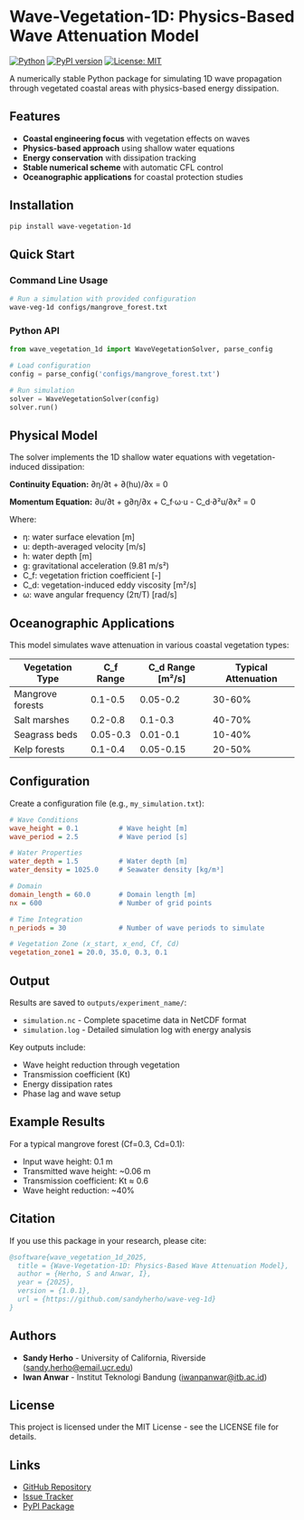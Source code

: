 # Wave-Vegetation-1D: Physics-Based Wave Attenuation Model

[![Python](https://img.shields.io/badge/python-3.8+-blue.svg)](https://www.python.org/downloads/)
[![PyPI version](https://badge.fury.io/py/wave-vegetation-1d.svg)](https://badge.fury.io/py/wave-vegetation-1d)
[![License: MIT](https://img.shields.io/badge/License-MIT-blue.svg)](https://opensource.org/licenses/MIT)

A numerically stable Python package for simulating 1D wave propagation through vegetated coastal areas with physics-based energy dissipation.

## Features

- **Coastal engineering focus** with vegetation effects on waves
- **Physics-based approach** using shallow water equations
- **Energy conservation** with dissipation tracking
- **Stable numerical scheme** with automatic CFL control
- **Oceanographic applications** for coastal protection studies

## Installation

```bash
pip install wave-vegetation-1d
```

## Quick Start

### Command Line Usage

```bash
# Run a simulation with provided configuration
wave-veg-1d configs/mangrove_forest.txt
```

### Python API

```python
from wave_vegetation_1d import WaveVegetationSolver, parse_config

# Load configuration
config = parse_config('configs/mangrove_forest.txt')

# Run simulation
solver = WaveVegetationSolver(config)
solver.run()
```

## Physical Model

The solver implements the 1D shallow water equations with vegetation-induced dissipation:

**Continuity Equation:**
∂η/∂t + ∂(hu)/∂x = 0

**Momentum Equation:**
∂u/∂t + g∂η/∂x + C_f·ω·u - C_d·∂²u/∂x² = 0

Where:
- η: water surface elevation [m]
- u: depth-averaged velocity [m/s]
- h: water depth [m]
- g: gravitational acceleration (9.81 m/s²)
- C_f: vegetation friction coefficient [-]
- C_d: vegetation-induced eddy viscosity [m²/s]
- ω: wave angular frequency (2π/T) [rad/s]

## Oceanographic Applications

This model simulates wave attenuation in various coastal vegetation types:

| Vegetation Type | C_f Range | C_d Range [m²/s] | Typical Attenuation |
|----------------|-----------|------------------|-------------------|
| Mangrove forests | 0.1-0.5 | 0.05-0.2 | 30-60% |
| Salt marshes | 0.2-0.8 | 0.1-0.3 | 40-70% |
| Seagrass beds | 0.05-0.3 | 0.01-0.1 | 10-40% |
| Kelp forests | 0.1-0.4 | 0.05-0.15 | 20-50% |

## Configuration

Create a configuration file (e.g., `my_simulation.txt`):

```ini
# Wave Conditions
wave_height = 0.1          # Wave height [m]
wave_period = 2.5          # Wave period [s]

# Water Properties
water_depth = 1.5          # Water depth [m]
water_density = 1025.0     # Seawater density [kg/m³]

# Domain
domain_length = 60.0       # Domain length [m]
nx = 600                   # Number of grid points

# Time Integration
n_periods = 30             # Number of wave periods to simulate

# Vegetation Zone (x_start, x_end, Cf, Cd)
vegetation_zone1 = 20.0, 35.0, 0.3, 0.1
```

## Output

Results are saved to `outputs/experiment_name/`:
- `simulation.nc` - Complete spacetime data in NetCDF format
- `simulation.log` - Detailed simulation log with energy analysis

Key outputs include:
- Wave height reduction through vegetation
- Transmission coefficient (Kt)
- Energy dissipation rates
- Phase lag and wave setup

## Example Results

For a typical mangrove forest (Cf=0.3, Cd=0.1):
- Input wave height: 0.1 m
- Transmitted wave height: ~0.06 m
- Transmission coefficient: Kt ≈ 0.6
- Wave height reduction: ~40%

## Citation

If you use this package in your research, please cite:

```bibtex
@software{wave_vegetation_1d_2025,
  title = {Wave-Vegetation-1D: Physics-Based Wave Attenuation Model},
  author = {Herho, S and Anwar, I},
  year = {2025},
  version = {1.0.1},
  url = {https://github.com/sandyherho/wave-veg-1d}
}
```

## Authors

- **Sandy Herho** - University of California, Riverside (sandy.herho@email.ucr.edu)
- **Iwan Anwar** - Institut Teknologi Bandung (iwanpanwar@itb.ac.id)

## License

This project is licensed under the MIT License - see the LICENSE file for details.

## Links

- [GitHub Repository](https://github.com/sandyherho/wave-veg-1d)
- [Issue Tracker](https://github.com/sandyherho/wave-veg-1d/issues)
- [PyPI Package](https://pypi.org/project/wave-veg-1d/)
